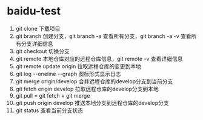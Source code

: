 # baidu-test
1. git clone 下载项目
2. git branch 创建分支，git branch -a 查看所有分支，git branch -a -v 查看所有分支详细信息
3. git checkout 切换分支
4. git remote 本地仓库对应的远程仓库信息，git remote -v 查看详细信息
5. git remote update origin 拉取远程仓库的变更到本地
6. git log --oneline --graph 图标形式显示日志
7. git merge origin/develop 合并远程仓库的develop分支到当前分支
8. git fetch origin develop 拉取远程仓库的develop分支到本地
9. git pull = git fetch + git merge
10. git push origin develop 推送本地分支到远程仓库的develop分支
11. git status 查看当前分支状态